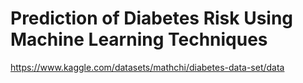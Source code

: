 # Prediction of Diabetes Risk Using Machine Learning Techniques
https://www.kaggle.com/datasets/mathchi/diabetes-data-set/data
